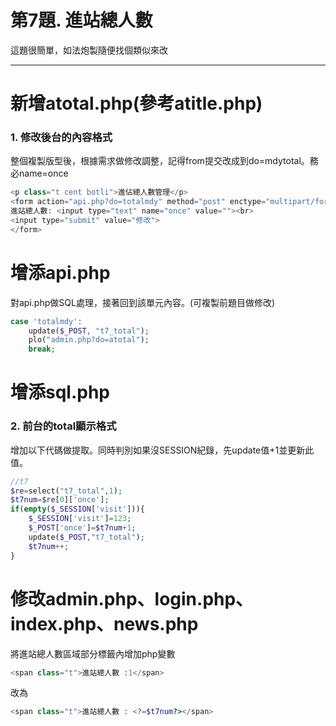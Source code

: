 # 第7題. 進站總人數

這題很簡單，如法炮製隨便找個類似來改

---

# **新增**atotal.php\(參考atitle.php\)

### 1. 修改後台的內容格式

整個複製版型後，根據需求做修改調整，記得from提交改成到do=mdytotal。務必name=once

```php
<p class="t cent botli">進佔總人數管理</p>
<form action="api.php?do=totalmdy" method="post" enctype="multipart/form-data">
進站總人數: <input type="text" name="once" value=""><br>
<input type="submit" value="修改">
</form>
```

# 增添api.php

對api.php做SQL處理，接著回到該單元內容。\(可複製前題目做修改\)

```php
case 'totalmdy':
    update($_POST, "t7_total");
    plo("admin.php?do=atotal");
    break;
```

# 增添sql.php

### 2. 前台的total顯示格式

增加以下代碼做提取。同時判別如果沒SESSION紀錄，先update值+1並更新此值。

```php
//t7
$re=select("t7_total",1);
$t7num=$re[0]['once'];
if(empty($_SESSION['visit'])){
    $_SESSION['visit']=123;
    $_POST['once']=$t7num+1;
    update($_POST,"t7_total");
    $t7num++;
}
```

# 修改admin.php、login.php、index.php、news.php

將進站總人數區域部分標籤內增加php變數

```php
<span class="t">進站總人數 :1</span>
```

改為

```php
<span class="t">進站總人數 : <?=$t7num?></span>
```



